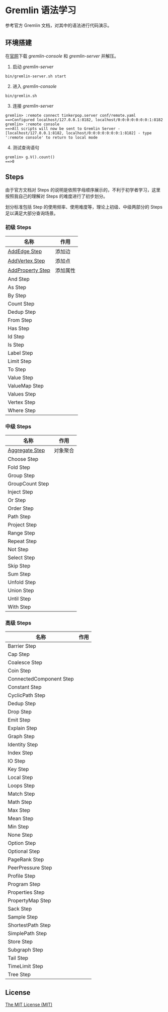 # Gremlin 语法学习

参考官方 Gremlin 文档，对其中的语法进行代码演示。

## 环境搭建

在[官网](http://tinkerpop.apache.org/)下载 *gremlin-console* 和 *gremlin-server* 并解压。

1. 启动 *gremlin-server*
```
bin/gremlin-server.sh start
```
2. 进入 *gremlin-console*
```
bin/gremlin.sh
```
3. 连接 *gremlin-server*
```
gremlin> :remote connect tinkerpop.server conf/remote.yaml
==>Configured localhost/127.0.0.1:8182, localhost/0:0:0:0:0:0:0:1:8182
gremlin> :remote console
==>All scripts will now be sent to Gremlin Server - [localhost/127.0.0.1:8182, localhost/0:0:0:0:0:0:0:1:8182] - type ':remote console' to return to local mode
```
4. 测试查询语句
```
gremlin> g.V().count()
==>0
```
## Steps

由于官方文档对 Steps 的说明是依照字母顺序展示的，不利于初学者学习，这里按照我自己的理解对 Steps 的难度进行了初步划分。

划分标准包括 Step 的使用频率、使用难度等，理论上初级、中级两部分的 Steps 足以满足大部分查询场景。

### 初级 Steps

| 名称 | 作用 |
| ----- | ----- |
| [AddEdge Step](./steps/AddEdge) | 添加边 |
| [AddVertex Step](./steps/AddVertex) | 添加点 |
| [AddProperty Step](./steps/AddProperty) | 添加属性 |
| And Step | |
| As Step | |
| By Step | |
| Count Step | |
| Dedup Step | |
| From Step | |
| Has Step | |
| Id Step | |
| Is Step | |
| Label Step | |
| Limit Step | |
| To Step | |
| Value Step | |
| ValueMap Step | |
| Values Step | |
| Vertex Step | |
| Where Step | |

### 中级 Steps

| 名称 | 作用 |
| ----- | ----- |
| [Aggregate Step](./steps/Aggregate) | 对象聚合 |
| Choose Step | |
| Fold Step | |
| Group Step | |
| GroupCount Step | |
| Inject Step | |
| Or Step | |
| Order Step | |
| Path Step | |
| Project Step | |
| Range Step | |
| Repeat Step | |
| Not Step | |
| Select Step | |
| Skip Step | |
| Sum Step | |
| Unfold Step | |
| Union Step | |
| Until Step | |
| With Step | |

### 高级 Steps

| 名称 | 作用 |
| ----- | ----- |
| Barrier Step | |
| Cap Step | |
| Coalesce Step | |
| Coin Step | |
| ConnectedComponent Step | |
| Constant Step | |
| CyclicPath Step | |
| Dedup Step | |
| Drop Step | |
| Emit Step | |
| Explain Step | |
| Graph Step | |
| Identity Step | |
| Index Step | |
| IO Step | |
| Key Step | |
| Local Step | |
| Loops Step | |
| Match Step | |
| Math Step | |
| Max Step | |
| Mean Step | |
| Min Step | |
| None Step | |
| Option Step | |
| Optional Step | |
| PageRank Step | |
| PeerPressure Step | |
| Profile Step | |
| Program Step | |
| Properties Step | |
| PropertyMap Step | |
| Sack Step | |
| Sample Step | |
| ShortestPath Step | |
| SimplePath Step | |
| Store Step | |
| Subgraph Step | |
| Tail Step | |
| TimeLimit Step | |
| Tree Step | |

## License

[The MIT License (MIT)](./LICENSE)